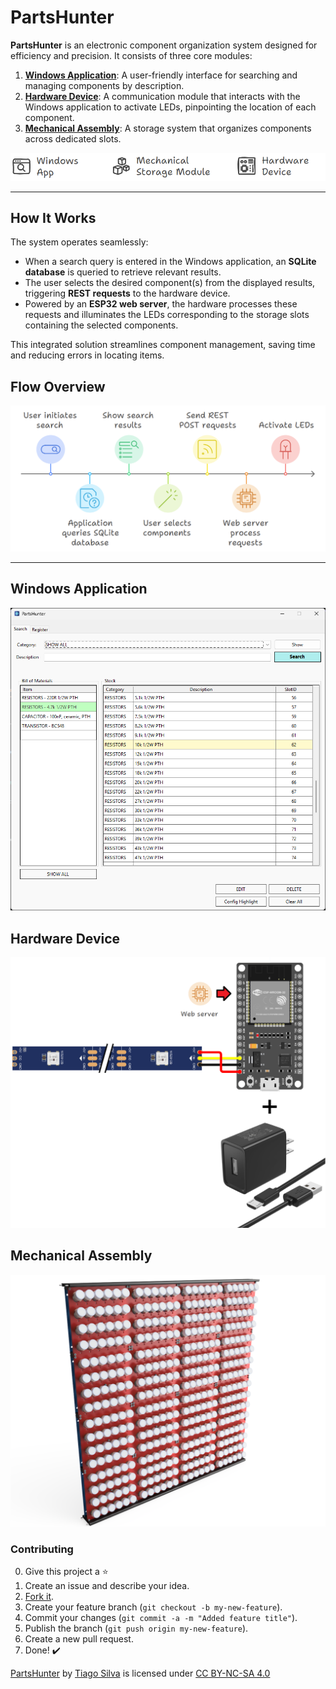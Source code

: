 # PartsHunter

**PartsHunter** is an electronic component organization system designed for efficiency and precision. It consists of three core modules:


1. [**Windows Application**](#windows-application): A user-friendly interface for searching and managing components by description.
2. [**Hardware Device**](#hardware-device): A communication module that interacts with the Windows application to activate LEDs, pinpointing the location of each component.
3. [**Mechanical Assembly**](#mechanical-assembly): A storage system that organizes components across dedicated slots.

<div align="center">  
  <img src="Assets/modules_overview.png">  
</div>  

---

## How It Works

The system operates seamlessly:  

- When a search query is entered in the Windows application, an **SQLite database** is queried to retrieve relevant results.  
- The user selects the desired component(s) from the displayed results, triggering **REST requests** to the hardware device.  
- Powered by an **ESP32 web server**, the hardware processes these requests and illuminates the LEDs corresponding to the storage slots containing the selected components.  

This integrated solution streamlines component management, saving time and reducing errors in locating items.

## Flow Overview
<img src="Assets/flow_overview.png">

---

## Windows Application
<img src="Assets/ui_preview.png">

## Hardware Device
<img src="Assets/circuit_diagram.png">

## Mechanical Assembly
<img src="Assets/mechanical_preview.png">

### Contributing
0. Give this project a :star:
1. Create an issue and describe your idea.
2. [Fork it](https://github.com/import-tiago/PartsHunter/fork).
3. Create your feature branch (`git checkout -b my-new-feature`).
4. Commit your changes (`git commit -a -m "Added feature title"`).
5. Publish the branch (`git push origin my-new-feature`).
6. Create a new pull request.
7. Done! :heavy_check_mark:

<p xmlns:cc="http://creativecommons.org/ns#" xmlns:dct="http://purl.org/dc/terms/"><a property="dct:title" rel="cc:attributionURL" href="https://github.com/import-tiago/PartsHunter">PartsHunter</a> by <a rel="cc:attributionURL dct:creator" property="cc:attributionName" href="http://mailto:tiagodepaulasilva@gmail.com">Tiago Silva</a> is licensed under <a href="https://creativecommons.org/licenses/by-nc-sa/4.0/?ref=chooser-v1" target="_blank" rel="license noopener noreferrer" style="display:inline-block;">CC BY-NC-SA 4.0<img style="height:22px!important;margin-left:3px;vertical-align:text-bottom;" src="https://mirrors.creativecommons.org/presskit/icons/cc.svg?ref=chooser-v1" alt=""><img style="height:22px!important;margin-left:3px;vertical-align:text-bottom;" src="https://mirrors.creativecommons.org/presskit/icons/by.svg?ref=chooser-v1" alt=""><img style="height:22px!important;margin-left:3px;vertical-align:text-bottom;" src="https://mirrors.creativecommons.org/presskit/icons/nc.svg?ref=chooser-v1" alt=""><img style="height:22px!important;margin-left:3px;vertical-align:text-bottom;" src="https://mirrors.creativecommons.org/presskit/icons/sa.svg?ref=chooser-v1" alt=""></a></p>
